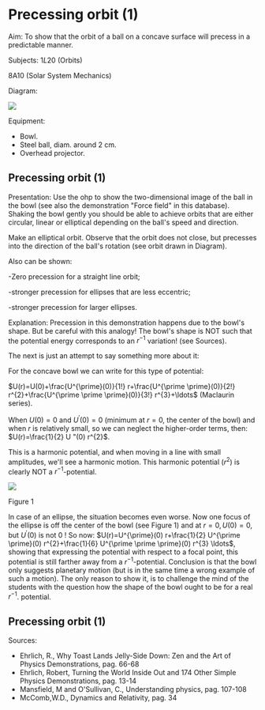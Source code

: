 # Precessing orbit (1) 

Aim: To show that the orbit of a ball on a concave surface will precess in a predictable manner.

Subjects: $1 L 20$ (Orbits)

8A10 (Solar System Mechanics)

Diagram:

![](https://cdn.mathpix.com/cropped/2024_06_24_f4d1c58028a5ac2650b2g-1.jpg?height=1254&width=756&top_left_y=455&top_left_x=747)

Equipment:

- Bowl.
- Steel ball, diam. around $2 \mathrm{~cm}$.
- Overhead projector.


## Precessing orbit (1)

Presentation: Use the ohp to show the two-dimensional image of the ball in the bowl (see also the demonstration "Force field" in this database). Shaking the bowl gently you should be able to achieve orbits that are either circular, linear or elliptical depending on the ball's speed and direction.

Make an elliptical orbit. Observe that the orbit does not close, but precesses into the direction of the ball's rotation (see orbit drawn in Diagram).

Also can be shown:

-Zero precession for a straight line orbit;

-stronger precession for ellipses that are less eccentric;

-stronger precession for larger ellipses.

Explanation: Precession in this demonstration happens due to the bowl's shape. But be careful with this analogy! The bowl's shape is NOT such that the potential energy corresponds to an $r^{-1}$ variation! (see Sources).

The next is just an attempt to say something more about it:

For the concave bowl we can write for this type of potential:

$U(r)=U(0)+\frac{U^{\prime}(0)}{1!} r+\frac{U^{\prime \prime}(0)}{2!} r^{2}+\frac{U^{\prime \prime \prime}(0)}{3!} r^{3}+\ldots$ (Maclaurin series).

When $U(0)=0$ and $U^{\prime}(0)=0$ (minimum at $r=0$, the center of the bowl) and when $r$ is relatively small, so we can neglect the higher-order terms, then: $U(r)=\frac{1}{2} U "(0) r^{2}$.

This is a harmonic potential, and when moving in a line with small amplitudes, we'll see a harmonic motion. This harmonic potential $\left(r^{2}\right)$ is clearly NOT a $r^{-1}$-potential.

![](https://cdn.mathpix.com/cropped/2024_06_24_f4d1c58028a5ac2650b2g-2.jpg?height=429&width=503&top_left_y=1413&top_left_x=888)

Figure 1

In case of an ellipse, the situation becomes even worse. Now one focus of the ellipse is off the center of the bowl (see Figure 1) and at $r=0, U(0)=0$, but $U^{\prime}(0)$ is not 0 ! So now: $U(r)=U^{\prime}(0) r+\frac{1}{2} U^{\prime \prime}(0) r^{2}+\frac{1}{6} U^{\prime \prime \prime}(0) r^{3} \ldots$, showing that expressing the potential with respect to a focal point, this potential is still farther away from a $r^{-1}$-potential. Conclusion is that the bowl only suggests planetary motion (but is in the same time a wrong example of such a motion). The only reason to show it, is to challenge the mind of the students with the question how the shape of the bowl ought to be for a real $r^{-1}$. potential.

## Precessing orbit (1)

Sources:

- Ehrlich, R., Why Toast Lands Jelly-Side Down: Zen and the Art of Physics Demonstrations, pag. 66-68
- Ehrlich, Robert, Turning the World Inside Out and 174 Other Simple Physics Demonstrations, pag. 13-14
- Mansfield, M and O'Sullivan, C., Understanding physics, pag. 107-108
- McComb,W.D., Dynamics and Relativity, pag. 34

